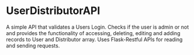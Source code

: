 # UserDistributorAPI
A simple API that validates a Users Login. Checks if the user is admin or not and provides the functionality of accessing, deleting, editing and adding records to User and Distributor array. Uses Flask-Restful APIs for reading and sending requests.
